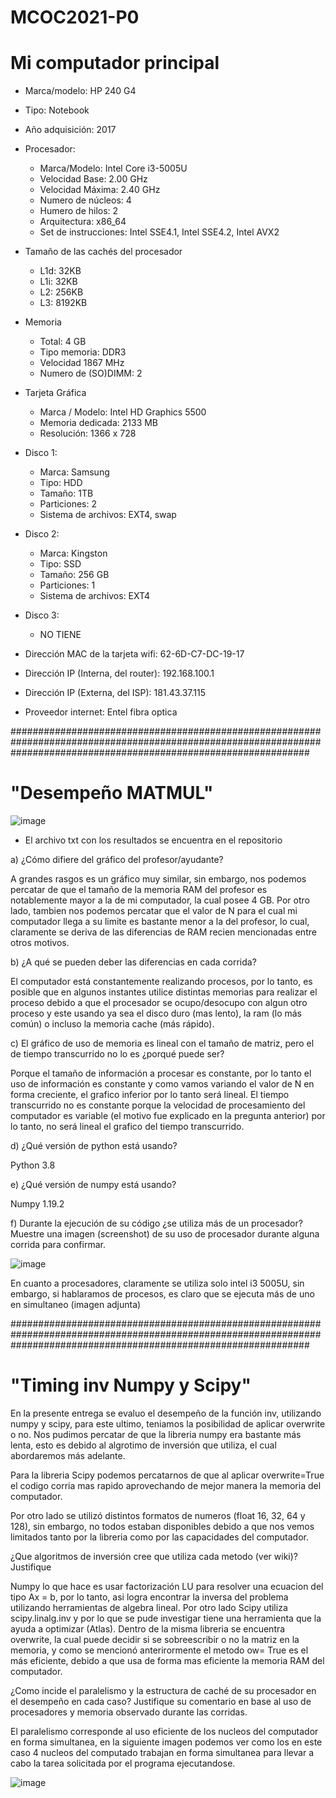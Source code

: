 # MCOC2021-P0

# Mi computador principal

* Marca/modelo: HP 240 G4
* Tipo: Notebook
* Año adquisición: 2017
* Procesador:
  * Marca/Modelo: Intel Core i3-5005U
  * Velocidad Base: 2.00 GHz
  * Velocidad Máxima: 2.40 GHz
  * Numero de núcleos: 4 
  * Humero de hilos: 2
  * Arquitectura: x86_64
  * Set de instrucciones: Intel SSE4.1, Intel SSE4.2, Intel AVX2
* Tamaño de las cachés del procesador
  * L1d: 32KB
  * L1i: 32KB
  * L2: 256KB
  * L3: 8192KB
* Memoria 
  * Total: 4 GB
  * Tipo memoria: DDR3
  * Velocidad 1867 MHz
  * Numero de (SO)DIMM: 2
* Tarjeta Gráfica
  * Marca / Modelo: Intel HD Graphics 5500
  * Memoria dedicada: 2133 MB
  * Resolución: 1366 x 728
* Disco 1: 
  * Marca: Samsung
  * Tipo: HDD
  * Tamaño: 1TB
  * Particiones: 2
  * Sistema de archivos: EXT4, swap
* Disco 2: 
  * Marca: Kingston
  * Tipo: SSD
  * Tamaño: 256 GB
  * Particiones: 1
  * Sistema de archivos: EXT4
* Disco 3: 
  * NO TIENE
  
* Dirección MAC de la tarjeta wifi: 62-6D-C7-DC-19-17
* Dirección IP (Interna, del router): 192.168.100.1
* Dirección IP (Externa, del ISP): 181.43.37.115
* Proveedor internet: Entel fibra optica


######################################################################################################################################################################

# "Desempeño MATMUL"


![image](https://user-images.githubusercontent.com/53507891/128485611-0d393343-f0d3-4804-9506-67a739a40481.png)

* El archivo txt con los resultados se encuentra en el repositorio

a) ¿Cómo difiere del gráfico del profesor/ayudante?

A grandes rasgos es un gráfico muy similar, sin embargo, nos podemos percatar de que el tamaño de la memoria RAM del profesor es notablemente mayor a la de mi computador, la cual posee 4 GB. Por otro lado, tambien nos podemos percatar que el valor de N para el cual mi computador llega a su limite es bastante menor a la del profesor, lo cual, claramente se deriva de las diferencias de RAM recien mencionadas entre otros motivos.

b) ¿A qué se pueden deber las diferencias en cada corrida?

El computador está constantemente realizando procesos, por lo tanto, es posible que en algunos instantes utilice distintas memorias para realizar el proceso debido a que el procesador se ocupo/desocupo con algun otro proceso y este usando ya sea el disco duro (mas lento), la ram (lo más común) o incluso la memoria cache (más rápido).

c) El gráfico de uso de memoria es lineal con el tamaño de matriz, pero el de tiempo transcurrido no lo es ¿porqué puede ser?

Porque el tamaño de información a procesar es constante, por lo tanto el uso de información es constante y como vamos variando el valor de N en forma creciente, el grafico inferior por lo tanto será lineal. El tiempo transcurrido no es constante porque la velocidad de procesamiento del computador es variable (el motivo fue explicado en la pregunta anterior) por lo tanto, no será lineal el grafico del tiempo transcurrido.

d) ¿Qué versión de python está usando?

Python 3.8

e) ¿Qué versión de numpy está usando?

Numpy 1.19.2

f) Durante la ejecución de su código ¿se utiliza más de un procesador? Muestre una imagen (screenshot) de su uso de procesador durante alguna corrida para confirmar. 


![image](https://user-images.githubusercontent.com/53507891/128484506-719dc3eb-7160-42fb-ba26-a5e90d2fc068.png)


En cuanto a procesadores, claramente se utiliza solo intel i3 5005U, sin embargo, si hablaramos de procesos, es claro que se ejecuta más de uno en simultaneo (imagen adjunta)

######################################################################################################################################################################

# "Timing inv Numpy y Scipy"

En la presente entrega se evaluo el desempeño de la función inv, utilizando numpy y scipy, para este ultimo, teniamos la posibilidad de aplicar overwrite o no. Nos pudimos
percatar de que la libreria numpy era bastante más lenta, esto es debido al algrotimo de inversión que utiliza, el cual abordaremos más adelante.

Para la libreria Scipy podemos percatarnos de que al aplicar overwrite=True el codigo corria mas rapido aprovechando de mejor manera la memoria del computador.

Por otro lado se utilizó distintos formatos de numeros (float 16, 32, 64 y 128), sin embargo, no todos estaban disponibles debido a que nos vemos limitados tanto por la libreria
como por las capacidades del computador.

¿Que algoritmos de inversión cree que utiliza cada metodo (ver wiki)? Justifique

Numpy lo que hace es usar factorización LU para resolver una ecuacion del tipo Ax = b, por lo tanto, asi logra encontrar la inversa del problema utilizando herramientas de algebra lineal. Por otro lado Scipy utiliza scipy.linalg.inv y por lo que se pude investigar tiene una herramienta que la ayuda a optimizar (Atlas). Dentro de la misma libreria se encuentra overwrite, la cual puede decidir si se sobreescribir o no la matriz en la memoria, y como se mencionó anterirormente el metodo ow= True es el más eficiente, debido a que usa de forma mas eficiente la memoria RAM del computador.

¿Como incide el paralelismo y la estructura de caché de su procesador en el desempeño en cada caso? Justifique su comentario en base al uso de procesadores y memoria observado durante las corridas. 

El paralelismo corresponde al uso eficiente de los nucleos del computador en forma simultanea, en la siguiente imagen podemos ver como los en este caso 4 nucleos del computado trabajan en forma simultanea para llevar a cabo la tarea solicitada por el programa ejecutandose.

![image](https://user-images.githubusercontent.com/53507891/129987141-3e2ce489-ebe4-4564-804f-4407d506b0af.png)



